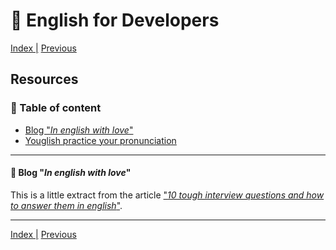 # :statue_of_liberty: English for Developers

[Index |](/readme.md) [Previous](/files/pin.md)


## Resources


### :book: Table of content

- [Blog "*In english with love*"](https://www.inenglishwithlove.com/blog/introduce-yourself-in-english)
- [Youglish practice your pronunciation](https://youglish.com/)


--- 
#### :small_orange_diamond: Blog "*In english with love*"

This is a little extract from the article ["*10 tough interview questions and how to answer them in english*"](https://www.inenglishwithlove.com/blog/how-to-answer-interview-questions-in-english?rq=interview).

---
[Index |](/readme.md) [Previous](/files/pin.md)